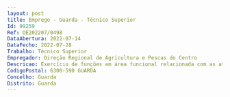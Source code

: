 ```yaml
--- 
layout: post
title: Emprego - Guarda - Técnico Superior
Id: 99259
Ref: OE202207/0498
DataAbertura: 2022-07-14
DataFecho: 2022-07-28
Trabalho: Técnico Superior
Empregador: Direção Regional de Agricultura e Pescas do Centro
Descricao: Exercício de funções em área funcional relacionada com as atribuições e competências da Delegação da Guarda.
CodigoPostal: 6300-590 GUARDA
Concelho: Guarda
Distrito: Guarda
--- 
```

